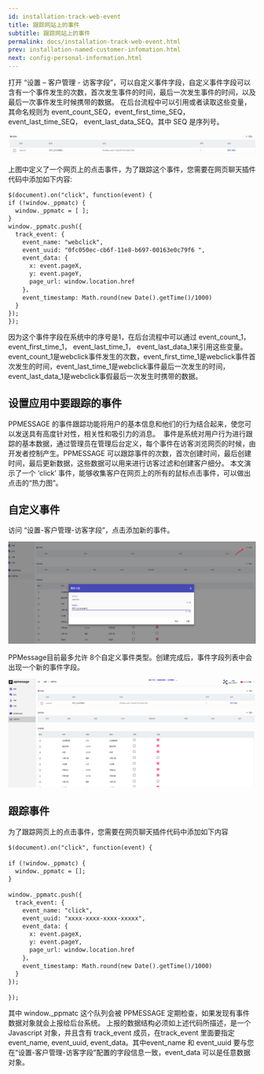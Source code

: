 ```yaml
---
id: installation-track-web-event
title: 跟踪网站上的事件
subtitle: 跟踪网站上的事件
permalink: docs/installation-track-web-event.html
prev: installation-named-customer-infomation.html
next: config-personal-information.html
---
```



打开 “设置 – 客户管理 - 访客字段”，可以自定义事件字段，自定义事件字段可以含有一个事件发生的次数，首次发生事件的时间，最后一次发生事件的时间，以及最后一次事件发生时候携带的数据。
在后台流程中可以引用或者读取这些变量，其命名规则为 event_count_SEQ，event_first_time_SEQ， event_last_time_SEQ， event_last_data_SEQ。其中 SEQ 是序列号。

![](./installation-track-web-event-1.png)

上图中定义了一个网页上的点击事件，为了跟踪这个事件，您需要在网页聊天插件代码中添加如下内容:

```
$(document).on("click", function(event) {
if (!window._ppmatc) {
  window._ppmatc = [ ];
}
window._ppmatc.push({
  track_event: {
    event_name: "webclick",
    event_uuid: "0fc050ec-cb6f-11e8-b697-00163e0c79f6 ",
    event_data: {
      x: event.pageX,
      y: event.pageY,
      page_url: window.location.href
    }，
    event_timestamp: Math.round(new Date().getTime()/1000)    
  }
});
});

```

因为这个事件字段在系统中的序号是1，在后台流程中可以通过 event_count_1，event_first_time_1， event_last_time_1， event_last_data_1来引用这些变量。
event_count_1是webclick事件发生的次数，event_first_time_1是webclick事件首次发生的时间，event_last_time_1是webclick事件最后一次发生的时间，event_last_data_1是webclick事假最后一次发生时携带的数据。


## 设置应用中要跟踪的事件
PPMESSAGE 的事件跟踪功能将用户的基本信息和他们的行为结合起来，使您可以发送具有高度针对性，相关性和吸引力的消息。 
事件是系统对用户行为进行跟踪的基本数据，通过管理员在管理后台定义，每个事件在访客浏览网页的时候，由开发者控制产生。PPMESSAGE 可以跟踪事件的次数，首次创建时间，最后创建时间，最后更新数据，这些数据可以用来进行访客过滤和创建客户细分。
本文演示了一个 ‘click’ 事件，能够收集客户在网页上的所有的鼠标点击事件，可以做出点击的“热力图”。

## 自定义事件
访问 “设置-客户管理-访客字段”，点击添加新的事件。

![](./installation-track-web-event-2.png)

PPMessage目前最多允许 8个自定义事件类型。创建完成后，事件字段列表中会出现一个新的事件字段。

![](./installation-track-web-event-3.png)

## 跟踪事件
为了跟踪网页上的点击事件，您需要在网页聊天插件代码中添加如下内容

```
$(document).on("click", function(event) {

if (!window._ppmatc) {
  window._ppmatc = [];
}

window._ppmatc.push({
  track_event: {
    event_name: "click",
    event_uuid: "xxxx-xxxx-xxxx-xxxxx",
    event_data: {
      x: event.pageX,
      y: event.pageY,
      page_url: window.location.href
    }，
    event_timestamp: Math.round(new Date().getTime()/1000)    
  }
});

});

```

其中 window._ppmatc 这个队列会被 PPMESSAGE 定期检查，如果发现有事件数据对象就会上报给后台系统。
上报的数据结构必须如上述代码所描述，是一个 Javascript 对象，并且含有 track_event 成员，在track_event 里面要指定 event_name, event_uuid, event_data。其中event_name 和 event_uuid 要与您在“设置-客户管理-访客字段”配置的字段信息一致，event_data 可以是任意数据对象。

